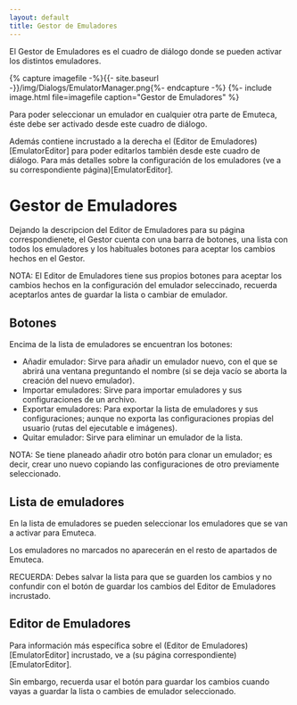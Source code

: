 ```yaml
---
layout: default
title: Gestor de Emuladores
---
```


El Gestor de Emuladores es el cuadro de diálogo donde se pueden activar los distintos emuladores.

{% capture imagefile -%}{{- site.baseurl -}}/img/Dialogs/EmulatorManager.png{%- endcapture -%}
{%- include image.html file=imagefile caption="Gestor de Emuladores" %}

Para poder seleccionar un emulador en cualquier otra parte de Emuteca, éste debe ser activado desde este cuadro de diálogo.

Además contiene incrustado a la derecha el (Editor de Emuladores)[EmulatorEditor] para poder editarlos también desde este cuadro de diálogo. Para más detalles sobre la configuración de los emuladores (ve a su correspondiente página)[EmulatorEditor].

# Gestor de Emuladores #

Dejando la descripcion del Editor de Emuladores para su página correspondienete, el Gestor cuenta con una barra de botones, una lista con todos los emuladores y los habituales botones para aceptar los cambios hechos en el Gestor.

NOTA: El Editor de Emuladores tiene sus propios botones para aceptar los cambios hechos en la configuración del emulador seleccinado, recuerda aceptarlos antes de guardar la lista o cambiar de emulador.

## Botones ##

Encima de la lista de emuladores se encuentran los botones:

* Añadir emulador: Sirve para añadir un emulador nuevo, con el que se abrirá una ventana preguntando el nombre (si se deja vacío se aborta la creación del nuevo emulador).
* Importar emuladores: Sirve para importar emuladores y sus configuraciones de un archivo.
* Exportar emuladores: Para exportar la lista de emuladores y sus configuraciones; aunque no exporta las configuraciones propias del usuario (rutas del ejecutable e imágenes).
* Quitar emulador: Sirve para eliminar un emulador de la lista.

NOTA: Se tiene planeado añadir otro botón para clonar un emulador; es decir, crear uno nuevo copiando las configuraciones de otro previamente seleccionado.

## Lista de emuladores ##

En la lista de emuladores se pueden seleccionar los emuladores que se van a activar para Emuteca.

Los emuladores no marcados no aparecerán en el resto de apartados de Emuteca.

RECUERDA: Debes salvar la lista para que se guarden los cambios y no confundir con el botón de guardar los cambios del Editor de Emuladores incrustado.

## Editor de Emuladores ##

Para información más específica sobre el (Editor de Emuladores)[EmulatorEditor] incrustado, ve a (su página correspondiente)[EmulatorEditor].

Sin embargo, recuerda usar el botón para guardar los cambios cuando vayas a guardar la lista o cambies de emulador seleccionado.